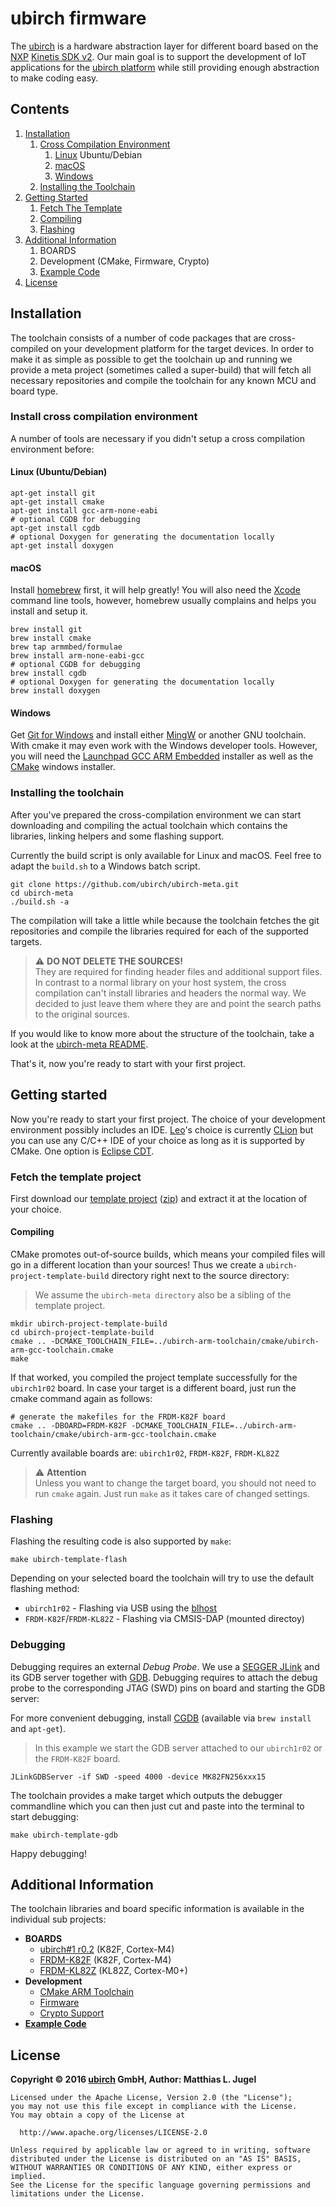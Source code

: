 # ubirch firmware

The [ubirch](http://ubirch.com) is a hardware abstraction layer for different board based on
the [NXP](http://www.nxp.com) [Kinetis SDK v2](http://www.nxp.com/products/software-and-tools/run-time-software/kinetis-software-and-tools/development-platforms-with-mbed/software-development-kit-for-kinetis-mcus:KINETIS-SDK).
Our main goal is to support the development of IoT applications for the [ubirch platform](http://api.ubirch.com) while
still providing enough abstraction to make coding easy.

## Contents

1. [Installation](#installation)
    1. [Cross Compilation Environment](#crosscompile)
        1. [Linux](#install-linux) Ubuntu/Debian
        2. [macOS](#install-macos)
        3. [Windows](#install-windows)
    2. [Installing the Toolchain](#toolchain)
2. [Getting Started](#gettingstarted)
    1. [Fetch The Template](#fetchtemplate)
    2. [Compiling](#compiletemplate)
    3. [Flashing](#flashtemplate)
3. [Additional Information](#additional)
    1. BOARDS
    2. Development (CMake, Firmware, Crypto)
    3. [Example Code](https://github.com/ubirch/ubirch-board-examples)
4. [License](#license)

## Installation <a name="installation"></a>

The toolchain consists of a number of code packages that are cross-compiled on your development
platform for the target devices. In order to make it as simple as possible to get the toolchain
up and running we provide a meta project (sometimes called a super-build) that will fetch all
necessary repositories and compile the toolchain for any known MCU and board type.


### Install cross compilation environment <a name="crosscompile"></a>

A number of tools are necessary if you didn't setup a cross compilation environment before:

#### Linux (Ubuntu/Debian) <a name="install-linux"></a>

```
apt-get install git
apt-get install cmake
apt-get install gcc-arm-none-eabi
# optional CGDB for debugging
apt-get install cgdb
# optional Doxygen for generating the documentation locally
apt-get install doxygen
```

#### macOS <a name="install-macos"></a>

Install [homebrew](http://brew.sh/) first, it will help greatly! You will also need the
[Xcode](https://developer.apple.com/xcode/) command line tools, however, homebrew usually
complains and helps you install and setup it.

```
brew install git
brew install cmake
brew tap armmbed/formulae
brew install arm-none-eabi-gcc
# optional CGDB for debugging
brew install cgdb
# optional Doxygen for generating the documentation locally
brew install doxygen
```

#### Windows <a name="install-windows"></a>

Get [Git for Windows](https://git-scm.com/download/win) and install either [MingW](http://www.mingw.org/) or another GNU toolchain. With cmake it may
even work with the Windows developer tools. However, you will need the
[Launchpad GCC ARM Embedded](https://launchpad.net/gcc-arm-embedded/+download) installer
as well as the [CMake](https://cmake.org/download/) windows installer.

### Installing the toolchain <a name="toolchain"></a>

After you've prepared the cross-compilation environment we can start downloading and
compiling the actual toolchain which contains the libraries, linking helpers and some
flashing support.

Currently the build script is only available for Linux and macOS. Feel free to adapt the
`build.sh` to a Windows batch script.

```
git clone https://github.com/ubirch/ubirch-meta.git
cd ubirch-meta
./build.sh -a
```

The compilation will take a little while because the toolchain fetches the git repositories
and compile the libraries required for each of the supported targets.

>  ⚠ __DO NOT DELETE THE SOURCES!__ <br/>
> They are required for finding header files and additional support files. In contrast to
> a normal library on your host system, the cross compilation can't install libraries
> and headers the normal way. We decided to just leave them where they are and point
> the search paths to the original sources.

If you would like to know more about the structure of the toolchain, take a look at the
[ubirch-meta README](md_README.html).

That's it, now you're ready to start with your first project.

## Getting started  <a name="gettingstarted"></a>

Now you're ready to start your first project. The choice of your development environment
possibly includes an IDE. [Leo](http://twitter.com/thinkberg)'s choice is currently
[CLion](https://www.jetbrains.com/clion/) but you can use any C/C++ IDE of your choice as
long as it is supported by CMake. One option is [Eclipse CDT](https://eclipse.org/cdt/).

### Fetch the template project <a name="fetchtemplate"></a>

First download our [template project](https://github.com/ubirch/ubirch-project-template)
([zip](https://github.com/ubirch/ubirch-project-template/archive/master.zip)) and extract
it at the location of your choice.

#### Compiling <a name="compiletemplate"></a>

CMake promotes out-of-source builds, which means your compiled files will go in a
different location than your sources! Thus we create a `ubirch-project-template-build` directory
right next to the source directory:

> We assume the `ubirch-meta directory` also be a sibling of the template project.

```
mkdir ubirch-project-template-build
cd ubirch-project-template-build
cmake .. -DCMAKE_TOOLCHAIN_FILE=../ubirch-arm-toolchain/cmake/ubirch-arm-gcc-toolchain.cmake
make
```

If that worked, you compiled the project template successfully for the `ubirch1r02` board.
In case your target is a different board, just run the cmake command again as follows:

```
# generate the makefiles for the FRDM-K82F board
cmake .. -DBOARD=FRDM-K82F -DCMAKE_TOOLCHAIN_FILE=../ubirch-arm-toolchain/cmake/ubirch-arm-gcc-toolchain.cmake
```

Currently available boards are: `ubirch1r02`, `FRDM-K82F`, `FRDM-KL82Z`

>  ⚠ __Attention__ <br/>
> Unless you want to change the target board, you should not need to run `cmake` again.
> Just run `make` as it takes care of changed settings.

### Flashing <a name="flashtemplate"></a>

Flashing the resulting code is also supported by `make`:

```
make ubirch-template-flash
```

Depending on your selected board the toolchain will try to use the default flashing method:

- `ubirch1r02` - Flashing via USB using the [blhost](http://www.nxp.com/products/microcontrollers-and-processors/arm-processors/kinetis-cortex-m-mcus/kinetis-symbols-footprints-and-models/kinetis-bootloader:KBOOT)
- `FRDM-K82F`/`FRDM-KL82Z` - Flashing via CMSIS-DAP (mounted directoy)

### Debugging <a name="debugtemplate"></a>

Debugging requires an external *Debug Probe*. We use a [SEGGER JLink](https://www.segger.com/jlink-debug-probes.html)
and its GDB server together with [GDB](https://www.gnu.org/software/gdb/). Debugging requires to
attach the debug probe to the corresponding JTAG (SWD) pins on board and starting the GDB server:

For more convenient debugging, install [CGDB](https://cgdb.github.io/) (available via `brew install` and `apt-get`).
> In this example we start the GDB server attached to our `ubirch1r02` or the `FRDM-K82F` board.

```
JLinkGDBServer -if SWD -speed 4000 -device MK82FN256xxx15
```

The toolchain provides a make target which outputs the debugger commandline which you can then
just cut and paste into the terminal to start debugging:

```
make ubirch-template-gdb
```

Happy debugging!

## Additional Information <a name="additional"></a>



The toolchain libraries and board specific information is available in the individual sub projects:

- __BOARDS__
  - [ubirch#1 r0.2](md_ubirch-board-firmware_board_ubirch1r02_README.html) (K82F, Cortex-M4)
  - [FRDM-K82F](md_ubirch-board-firmware_board_frdm_k82f_README.html) (K82F, Cortex-M4)
  - [FRDM-KL82Z](md_ubirch-board-firmware_board_frdm_kl82z_README.html) (KL82Z, Cortex-M0+)
- __Development__
  - [CMake ARM Toolchain](md_ubirch-arm-toolchain_README.html)
  - [Firmware](files.html)
  - [Crypto Support](md_ubirch-board-crypto_README.html)
- [__Example Code__](https://github.com/ubirch/ubirch-board-examples)

## License <a name="license"></a>

__Copyright &copy; 2016 [ubirch](http://ubirch.com) GmbH, Author: Matthias L. Jugel__

```
Licensed under the Apache License, Version 2.0 (the "License");
you may not use this file except in compliance with the License.
You may obtain a copy of the License at

  http://www.apache.org/licenses/LICENSE-2.0

Unless required by applicable law or agreed to in writing, software
distributed under the License is distributed on an "AS IS" BASIS,
WITHOUT WARRANTIES OR CONDITIONS OF ANY KIND, either express or implied.
See the License for the specific language governing permissions and
limitations under the License.
```

